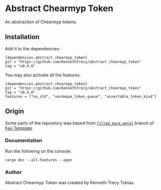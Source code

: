 # Abstract Chearmyp Token
An abstraction of Chearmyp tokens.

## Installation
Add it to the dependencies:
```
[dependencies.abstract_chearmyp_token]
git = "https://github.com/KennethTrecy/abstract_chearmyp_token"
tag = "v0.4.0"
```

You may also activate all the features:
```
[dependencies.abstract_chearmyp_token]
git = "https://github.com/KennethTrecy/abstract_chearmyp_token"
tag = "v0.4.0"
features = ["no_std", "vecdeque_token_queue", "assertable_token_kind"]
```

## Origin
Some parts of the repository was based from [`filled_bare_metal`] branch of [Feo Template].

### Documentation
Run the following on the console:
```
cargo doc --all-features --open
```

### Author
Abstract Chearmyp Token was created by Kenneth Trecy Tobias.

[`filled_bare_metal`]: https://github.com/KennethTrecy/feo_template/tree/filled_bare_metal
[Feo Template]: https://github.com/KennethTrecy/feo_template
